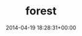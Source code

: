 ---
title:		"forest"
type:		"photos"
mediatype:		"upload"
description:		"TBC"
date:		"2014-04-19 18:28:31+00:00"
album:		"landscapes"
filename:		"forest.md"
series:		""
cl_public_id:		"landscapes/forest"
cl_version:		1497004673
format:		"tiff"
bytes:		3549816
width:		961
height:		1440
colours:
- "#2A3317"
- "#24331C"
- "#262316"
- "#23221E"
- "#2B3708"
- "#F5F1EB"
- "#1C201C"
- "#7B763C"
- "#576530"
- "#6B7135"
- "#80704A"
- "#D1B87A"
- "#E5E6D3"
- "#2A211C"
- "#4F630C"
- "#646E0C"
- "#CDC368"
- "#7D7168"
- "#242106"
- "#7E7811"
- "#80826C"
exposure_mode:		"Auto"
program:		"Program AE"
aperture:		"2.8"
focal_length:		"70.0 mm"
iso:		"640"
shutter_speed:		"1/2000"
metering:		"Multi-segment"
flash:		"Off, Did not fire"
white_balance:		"Custom"
colour_temp:		"4650"
has_crop:		"false"
orientation:		"Horizontal (normal)"
camera_model:		"NIKON D800"
lens_info:		"70-200mm f/2.8"
artist:		"No artist info"
x_resolution:		"300"
y_resolution:		"300"
---
